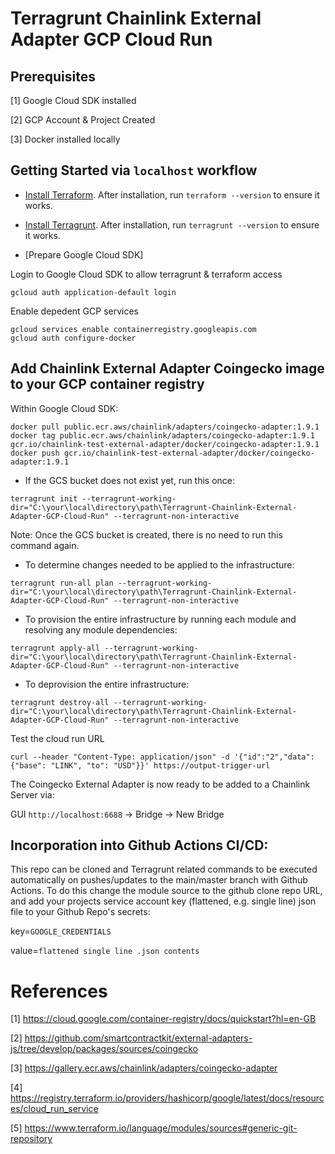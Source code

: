# Terragrunt Chainlink External Adapter GCP Cloud Run

## Prerequisites
[1] Google Cloud SDK installed

[2] GCP Account & Project Created

[3] Docker installed locally

## Getting Started via `localhost` workflow

* [Install Terraform](https://learn.hashicorp.com/terraform/getting-started/install). After installation, run `terraform --version` to ensure it works.

* [Install Terragrunt](https://terragrunt.gruntwork.io/docs/getting-started/install/). After installation, run `terragrunt --version` to ensure it works.

* [Prepare Google Cloud SDK]

Login to Google Cloud SDK to allow terragrunt & terraform access
```
gcloud auth application-default login
```
Enable depedent GCP services
```
gcloud services enable containerregistry.googleapis.com
gcloud auth configure-docker
```
## Add Chainlink External Adapter Coingecko image to your GCP container registry
Within Google Cloud SDK:
```
docker pull public.ecr.aws/chainlink/adapters/coingecko-adapter:1.9.1
docker tag public.ecr.aws/chainlink/adapters/coingecko-adapter:1.9.1 gcr.io/chainlink-test-external-adapter/docker/coingecko-adapter:1.9.1
docker push gcr.io/chainlink-test-external-adapter/docker/coingecko-adapter:1.9.1
```

* If the GCS bucket does not exist yet, run this once:
```
terragrunt init --terragrunt-working-dir="C:\your\local\directory\path\Terragrunt-Chainlink-External-Adapter-GCP-Cloud-Run" --terragrunt-non-interactive
```
Note: Once the GCS bucket is created, there is no need to run this command again.

* To determine changes needed to be applied to the infrastructure:
```
terragrunt run-all plan --terragrunt-working-dir="C:\your\local\directory\path\Terragrunt-Chainlink-External-Adapter-GCP-Cloud-Run" --terragrunt-non-interactive
```

* To provision the entire infrastructure by running each module and resolving any module dependencies:
```
terragrunt apply-all --terragrunt-working-dir="C:\your\local\directory\path\Terragrunt-Chainlink-External-Adapter-GCP-Cloud-Run" --terragrunt-non-interactive
```

* To deprovision the entire infrastructure:
```
terragrunt destroy-all --terragrunt-working-dir="C:\your\local\directory\path\Terragrunt-Chainlink-External-Adapter-GCP-Cloud-Run" --terragrunt-non-interactive
```

Test the cloud run URL
```
curl --header "Content-Type: application/json" -d '{"id":"2","data": {"base": "LINK", "to": "USD"}}' https://output-trigger-url
```

The Coingecko External Adapter is now ready to be added to a Chainlink Server via:

GUI `http://localhost:6688` -> Bridge -> New Bridge 

## Incorporation into Github Actions CI/CD:

This repo can be cloned and Terragrunt related commands to be executed automatically on pushes/updates to the main/master branch with Github Actions. 
To do this change the module source to the github clone repo URL, and add your projects service account key (flattened, e.g. single line) json file to your Github Repo's secrets:

key=`GOOGLE_CREDENTIALS`

value=`flattened single line .json contents`


# References
[1] https://cloud.google.com/container-registry/docs/quickstart?hl=en-GB

[2] https://github.com/smartcontractkit/external-adapters-js/tree/develop/packages/sources/coingecko

[3] https://gallery.ecr.aws/chainlink/adapters/coingecko-adapter

[4] https://registry.terraform.io/providers/hashicorp/google/latest/docs/resources/cloud_run_service

[5] https://www.terraform.io/language/modules/sources#generic-git-repository
